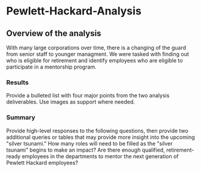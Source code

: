 # Pewlett-Hackard-Analysis

## Overview of the analysis
  With many large corporations over time, there is a changing of the guard from senior staff to younger managment. We were tasked with finding out who is eligible for retirement and identify employees who are eligible to participate in a mentorship program.
  
### Results
  Provide a bulleted list with four major points from the two analysis deliverables. Use images as support where needed.
  
### Summary
  Provide high-level responses to the following questions, then provide two additional queries or tables that may provide more insight into the upcoming "silver tsunami."
    How many roles will need to be filled as the "silver tsunami" begins to make an impact?
    Are there enough qualified, retirement-ready employees in the departments to mentor the next generation of Pewlett Hackard employees?
